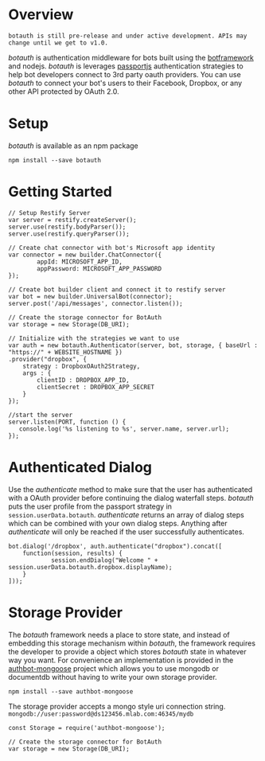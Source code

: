 # Overview 

	botauth is still pre-release and under active development. APIs may change until we get to v1.0.

*botauth* is authentication middleware for bots built using the [botframework](http://botframework.com) and nodejs. *botauth* is leverages [passportjs](http://passportjs.org) authentication strategies to help bot developers connect to 3rd party oauth providers. You can use *botauth* to connect your bot's users to their Facebook, Dropbox, or any other API protected by OAuth 2.0. 

# Setup
*botauth* is available as an npm package 

	npm install --save botauth
	
# Getting Started
	// Setup Restify Server
	var server = restify.createServer();
	server.use(restify.bodyParser());
	server.use(restify.queryParser());
	
	// Create chat connector with bot's Microsoft app identity
	var connector = new builder.ChatConnector({
      		appId: MICROSOFT_APP_ID,
      		appPassword: MICROSOFT_APP_PASSWORD
	});

	// Create bot builder client and connect it to restify server
	var bot = new builder.UniversalBot(connector);
	server.post('/api/messages', connector.listen());

	// Create the storage connector for BotAuth
	var storage = new Storage(DB_URI);

	// Initialize with the strategies we want to use
	var auth = new botauth.Authenticator(server, bot, storage, { baseUrl : "https://" + WEBSITE_HOSTNAME })
    .provider("dropbox", { 
        strategy : DropboxOAuth2Strategy,
        args : {
            clientID : DROPBOX_APP_ID,
            clientSecret : DROPBOX_APP_SECRET
        }
    });
		
	//start the server
	server.listen(PORT, function () {
	   console.log('%s listening to %s', server.name, server.url); 
	});

# Authenticated Dialog
Use the *authenticate* method to make sure that the user has authenticated with a OAuth provider before continuing the dialog waterfall steps.  *botauth* puts the user profile from the passport strategy in `session.userData.botauth`.  *authenticate* returns an array of dialog steps which can be combined with your own dialog steps.  Anything after *authenticate* will only be reached if the user successfully authenticates.

	bot.dialog('/dropbox', auth.authenticate("dropbox").concat([ 
  		function(session, results) {
    			session.endDialog("Welcome " + session.userData.botauth.dropbox.displayName);
 		}
	]));

# Storage Provider
The *botauth* framework needs a place to store state, and instead of embedding this storage mechanism within *botauth*, the framework requires the developer to provide a object which stores *botauth* state in whatever way you want.  For convenience an implementation is provided in the [authbot-mongoose](https://github.com/mattdot/authbot-mongoose) project which allows you to use mongodb or documentdb without having to write your own storage provider.

	npm install --save authbot-mongoose

The storage provider accepts a mongo style uri connection string. `mongodb://user:password@ds123456.mlab.com:46345/mydb`

	const Storage = require('authbot-mongoose');

	// Create the storage connector for BotAuth
	var storage = new Storage(DB_URI);
